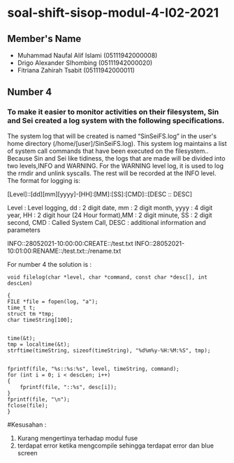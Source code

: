 # soal-shift-sisop-modul-4-I02-2021

## Member's Name
- Muhammad Naufal Alif Islami (05111942000008)
- Drigo Alexander SIhombing (05111942000020)
- Fitriana Zahirah Tsabit (05111942000011)

## Number 4
### To make it easier to monitor activities on their filesystem, Sin and Sei created a log system with the following specifications.
The system log that will be created is named “SinSeiFS.log” in the user's home directory (/home/[user]/SinSeiFS.log). This system log maintains a list of system call commands that have been executed on the filesystem..
Because Sin and Sei like tidiness, the logs that are made will be divided into two levels,INFO and WARNING.
For the WARNING level log, it is used to log the rmdir and unlink syscalls.
The rest will be recorded at the INFO level.
The format for logging is:


[Level]::[dd][mm][yyyy]-[HH]:[MM]:[SS]:[CMD]::[DESC :: DESC]

Level : Level logging, dd : 2 digit date, mm : 2 digit month, yyyy : 4 digit year, HH : 2 digit hour (24 Hour format),MM : 2 digit minute, SS : 2 digit second, CMD : Called System Call, DESC : additional information and parameters

INFO::28052021-10:00:00:CREATE::/test.txt
INFO::28052021-10:01:00:RENAME::/test.txt::/rename.txt

For number 4 the solution is : 

    void filelog(char *level, char *command, const char *desc[], int descLen)

    {
    FILE *file = fopen(log, "a");
    time_t t;
    struct tm *tmp;
    char timeString[100];


    time(&t);
    tmp = localtime(&t);
    strftime(timeString, sizeof(timeString), "%d%m%y-%H:%M:%S", tmp);


    fprintf(file, "%s::%s:%s", level, timeString, command);
    for (int i = 0; i < descLen; i++)
    {
        fprintf(file, "::%s", desc[i]);
    }
    fprintf(file, "\n");
    fclose(file);
    }


#Kesusahan :
1. Kurang mengertinya terhadap modul fuse
2. terdapat error ketika mengcompile sehingga terdapat error dan blue screen 

